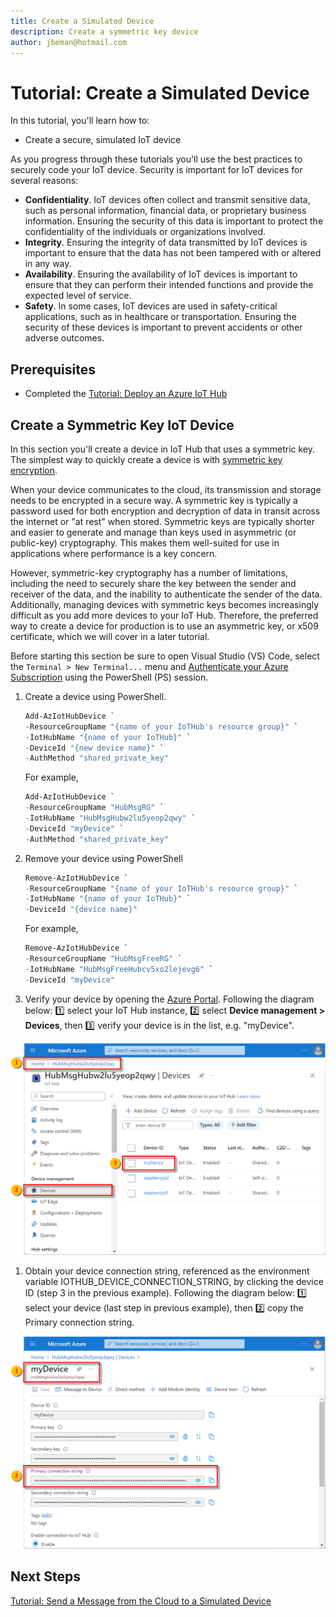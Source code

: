 ```yaml
---
title: Create a Simulated Device
description: Create a symmetric key device 
author: jbeman@hotmail.com
---
```


# Tutorial: Create a Simulated Device

In this tutorial, you'll learn how to:

- Create a secure, simulated IoT device

As you progress through these tutorials you'll use the best practices to securely code your IoT device. Security is important for IoT devices for several reasons:

- **Confidentiality**. IoT devices often collect and transmit sensitive data, such as personal information, financial data, or proprietary business information. Ensuring the security of this data is important to protect the confidentiality of the individuals or organizations involved.
- **Integrity**. Ensuring the integrity of data transmitted by IoT devices is important to ensure that the data has not been tampered with or altered in any way.
- **Availability**. Ensuring the availability of IoT devices is important to ensure that they can perform their intended functions and provide the expected level of service.
- **Safety**. In some cases, IoT devices are used in safety-critical applications, such as in healthcare or transportation. Ensuring the security of these devices is important to prevent accidents or other adverse outcomes.

## Prerequisites

- Completed the [Tutorial: Deploy an Azure IoT Hub](tutorial-deployiothub.md)

## Create a Symmetric Key IoT Device

In this section you'll create a device in IoT Hub that uses a symmetric key. The simplest way to quickly create a device is with [symmetric key encryption](https://www.ibm.com/docs/en/ztpf/2020?topic=concepts-symmetric-cryptography).

When your device communicates to the cloud, its transmission and storage needs to be encrypted in a secure way. A symmetric key is typically a password used for both encryption and decryption of data in transit across the internet or "at rest" when stored. Symmetric keys are typically shorter and easier to generate and manage than keys used in asymmetric (or public-key) cryptography. This makes them well-suited for use in applications where performance is a key concern.

However, symmetric-key cryptography has a number of limitations, including the need to securely share the key between the sender and receiver of the data, and the inability to authenticate the sender of the data. Additionally, managing devices with symmetric keys becomes increasingly difficult as you add more devices to your IoT Hub. Therefore, the preferred way to create a device for production is to use an asymmetric key, or x509 certificate, which we will cover in a later tutorial.

Before starting this section be sure to open Visual Studio (VS) Code, select the `Terminal > New Terminal...` menu and [Authenticate your Azure Subscription](howto-connecttoazure.md) using the PowerShell (PS) session.

1. Create a device using PowerShell.

    ```powershell
    Add-AzIotHubDevice `
    -ResourceGroupName "{name of your IoTHub's resource group}" `
    -IotHubName "{name of your IoTHub}" `
    -DeviceId "{new device name}" `
    -AuthMethod "shared_private_key"
    ```

    For example,

    ```powershell
    Add-AzIotHubDevice `
    -ResourceGroupName "HubMsgRG" `
    -IotHubName "HubMsgHubw2lu5yeop2qwy" `
    -DeviceId "myDevice" `
    -AuthMethod "shared_private_key"
    ```

1. Remove your device using PowerShell

    ```powershell
    Remove-AzIotHubDevice `
    -ResourceGroupName "{name of your IoTHub's resource group}" `
    -IotHubName "{name of your IoTHub}" `
    -DeviceId "{device name}"
    ```

    For example,

    ```powershell
    Remove-AzIotHubDevice `
    -ResourceGroupName "HubMsgFreeRG" `
    -IotHubName "HubMsgFreeHubcv5xo2lejevg6" `
    -DeviceId "myDevice"
    ```

1. Verify your device by opening the [Azure Portal](https://portal.azure.com). Following the diagram below: 1️⃣ select your IoT Hub instance, 2️⃣ select **Device management > Devices**, then 3️⃣ verify your device is in the list, e.g. "myDevice".

![lnk_verifydevice]

1. Obtain your device connection string, referenced as the environment variable IOTHUB_DEVICE_CONNECTION_STRING, by clicking the device ID (step 3 in the previous example). Following the diagram below: 1️⃣ select your device (last step in previous example), then 2️⃣ copy the Primary connection string.

![lnk_deviceconnectionstring]

## Next Steps

[Tutorial: Send a Message from the Cloud to a Simulated Device](tutorial-cloudtodevicemsg.md)

<!--image-->

[lnk_verifydevice]: media/tutorial-symmetricekeydevice/verifydevice.png
[lnk_deviceconnectionstring]: media/tutorial-symmetricekeydevice/deviceconnectionstring.png